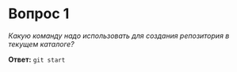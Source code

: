 # Вопрос 1

*Какую команду надо использовать для создания репозитория в текущем каталоге?*

**Ответ:** `git start`
